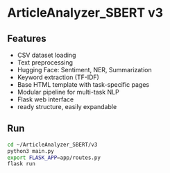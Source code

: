 # ArticleAnalyzer_SBERT v3

## Features
- CSV dataset loading
- Text preprocessing
- Hugging Face: Sentiment, NER, Summarization
- Keyword extraction (TF-IDF)
- Base HTML template with task-specific pages
- Modular pipeline for multi-task NLP
- Flask web interface
- ready structure, easily expandable

## Run
```bash
cd ~/ArticleAnalyzer_SBERT/v3
python3 main.py
export FLASK_APP=app/routes.py
flask run



```

